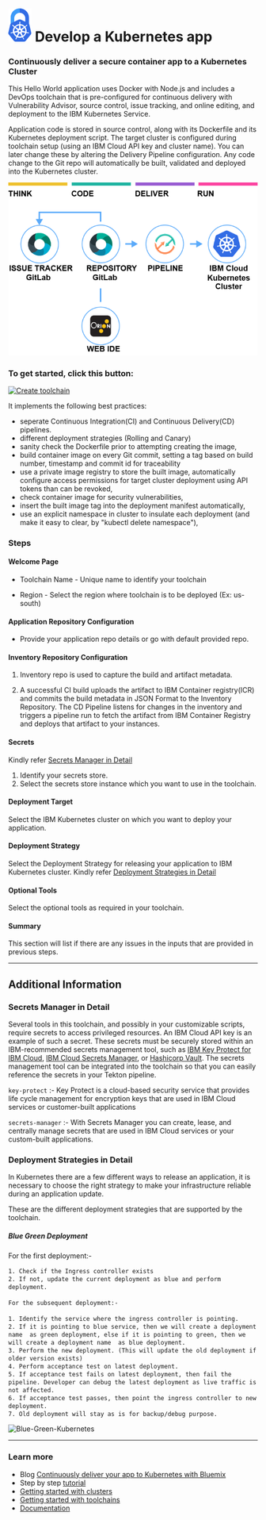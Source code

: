 # ![Icon](./.bluemix/secure-lock-kubernetes.png) Develop a Kubernetes app

### Continuously deliver a secure container app to a Kubernetes Cluster
This Hello World application uses Docker with Node.js and includes a DevOps toolchain that is pre-configured for continuous delivery with Vulnerability Advisor, source control, issue tracking, and online editing, and deployment to the IBM Kubernetes Service.

Application code is stored in source control, along with its Dockerfile and its Kubernetes deployment script.
The target cluster is configured during toolchain setup (using an IBM Cloud API key and cluster name). You can later change these by altering the Delivery Pipeline configuration.
Any code change to the Git repo will automatically be built, validated and deployed into the Kubernetes cluster.

![Icon](./.bluemix/toolchain.png)

### To get started, click this button:
[![Create toolchain](https://cloud.ibm.com/devops/graphics/create_toolchain_button.png)](https://cloud.ibm.com/devops/setup/deploy?repository=https://github.ibm.com/open-toolchain/secure-app-toolchain)

It implements the following best practices:
- seperate Continuous Integration(CI) and Continuous Delivery(CD) pipelines.
- different deployment strategies (Rolling and Canary) 
- sanity check the Dockerfile prior to attempting creating the image,
- build container image on every Git commit, setting a tag based on build number, timestamp and commit id for traceability
- use a private image registry to store the built image, automatically configure access permissions for target cluster deployment using API tokens than can be revoked,
- check container image for security vulnerabilities,
- insert the built image tag into the deployment manifest automatically,
- use an explicit namespace in cluster to insulate each deployment (and make it easy to clear, by "kubectl delete namespace"),

### Steps

#### Welcome Page

- Toolchain Name - Unique name to identify your toolchain

- Region - Select the region where toolchain is to be deployed (Ex: us-south)

#### Application Repository Configuration

- Provide your application repo details or go with default provided repo.

#### Inventory Repository Configuration

1. Inventory repo is used to capture the build and artifact metadata.

2. A successful CI build uploads the artifact to IBM Container registry(ICR) and commits the build metadata in JSON Format to the Inventory Repository. The CD Pipeline listens for changes in the inventory and triggers a pipeline run to fetch the artifact from IBM Container Registry and deploys that artifact to your instances.

#### Secrets

Kindly refer [Secrets Manager in Detail](#secrets-manager-in-detail])  

1. Identify your secrets store. 
2. Select the secrets store instance which you want to use in the toolchain.


#### Deployment Target

Select the IBM Kubernetes cluster on which you want to deploy your application.

#### Deployment Strategy

Select the Deployment Strategy for releasing your application to IBM Kubernetes cluster. Kindly refer [Deployment Strategies in Detail](#deployment-strategies-in-detail])  

#### Optional Tools

Select the optional tools as required in your toolchain.

#### Summary

This section will list if there are any issues in the inputs that are provided in previous steps.

---
## Additional Information

### Secrets Manager in Detail

Several tools in this toolchain, and possibly in your customizable scripts, require secrets to access privileged resources. An IBM Cloud API key is an example of such a secret. These secrets must be securely stored within an IBM-recommended secrets management tool, such as [IBM Key Protect for IBM Cloud](https://www.ibm.com/cloud/key-protect), [IBM Cloud Secrets Manager](https://www.ibm.com/cloud/secrets-manager), or [Hashicorp Vault](https://www.vaultproject.io/). The secrets management tool can be integrated into the toolchain so that you can easily reference the secrets in your Tekton pipeline.

`key-protect` :- Key Protect is a cloud-based security service that provides life cycle management for encryption keys that are used in IBM Cloud services or customer-built applications

`secrets-manager` :- With Secrets Manager you can create, lease, and centrally manage secrets that are used in IBM Cloud services or your custom-built applications.

### Deployment Strategies in Detail

In Kubernetes there are a few different ways to release an application, it is necessary to choose the right strategy to make your infrastructure reliable during an application update.

These are the different deployment strategies that are supported by the toolchain.

##### Blue Green Deployment

For the first deployment:- 
```
1. Check if the Ingress controller exists
2. If not, update the current deployment as blue and perform deployment.

For the subsequent deployment:-

1. Identify the service where the ingress controller is pointing.
2. If it is pointing to blue service, then we will create a deployment name  as green deployment, else if it is pointing to green, then we will create a deployment name  as blue deployment.
3. Perform the new deployment. (This will update the old deployment if older version exists)
4. Perform acceptance test on latest deployment.
5. If acceptance test fails on latest deployment, then fail the pipeline. Developer can debug the latest deployment as live traffic is not affected.
6. If acceptance test passes, then point the ingress controller to new deployment. 
7. Old deployment will stay as is for backup/debug purpose.

```
![Blue-Green-Kubernetes](https://media.github.ibm.com/user/333953/files/00742e80-f194-11eb-8a48-a98ced4f6d50)

---
### Learn more 

* Blog [Continuously deliver your app to Kubernetes with Bluemix](https://www.ibm.com/blogs/cloud-archive/2017/07/continuously-deliver-your-app-to-kubernetes-with-bluemix/)
* Step by step [tutorial](https://www.ibm.com/cloud/architecture/tutorials/use-develop-kubernetes-app-toolchain)
* [Getting started with clusters](https://cloud.ibm.com/docs/containers?topic=containers-getting-started)
* [Getting started with toolchains](https://cloud.ibm.com/devops/getting-started)
* [Documentation](https://cloud.ibm.com/docs/services/ContinuousDelivery?topic=ContinuousDelivery-getting-started&pos=2)
